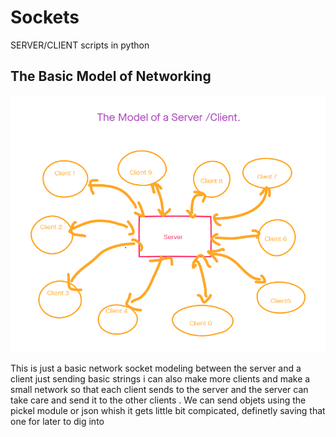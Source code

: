 # Sockets
SERVER/CLIENT scripts in python
## The Basic Model of Networking
![](https://github.com/vulture990/Sockets/blob/main/server%26client.png)




This is just a basic network socket modeling between the server and a client just sending basic strings
i can also make more clients and make a small network so that each client sends to the server 
and the server can take care and send it to the other clients . 
We can send objets using the pickel module or json whish it gets little bit compicated,
definetly saving that one for later to dig into 
